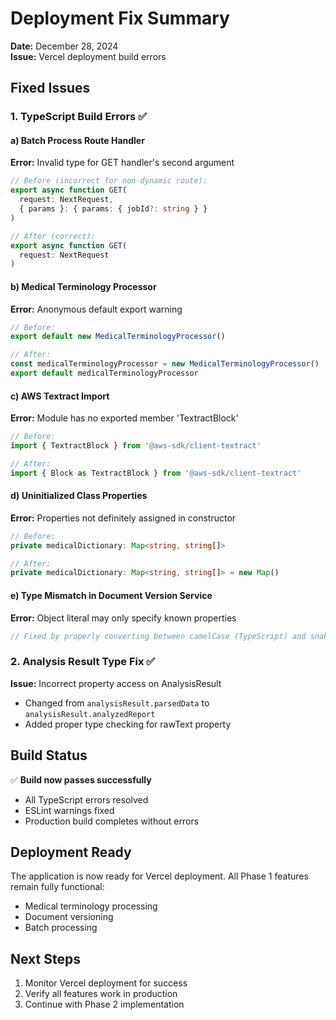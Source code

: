 # Deployment Fix Summary

**Date:** December 28, 2024  
**Issue:** Vercel deployment build errors

## Fixed Issues

### 1. TypeScript Build Errors ✅

#### a) Batch Process Route Handler
**Error:** Invalid type for GET handler's second argument
```typescript
// Before (incorrect for non-dynamic route):
export async function GET(
  request: NextRequest,
  { params }: { params: { jobId?: string } }
)

// After (correct):
export async function GET(
  request: NextRequest
)
```

#### b) Medical Terminology Processor
**Error:** Anonymous default export warning
```typescript
// Before:
export default new MedicalTerminologyProcessor()

// After:
const medicalTerminologyProcessor = new MedicalTerminologyProcessor()
export default medicalTerminologyProcessor
```

#### c) AWS Textract Import
**Error:** Module has no exported member 'TextractBlock'
```typescript
// Before:
import { TextractBlock } from '@aws-sdk/client-textract'

// After:
import { Block as TextractBlock } from '@aws-sdk/client-textract'
```

#### d) Uninitialized Class Properties
**Error:** Properties not definitely assigned in constructor
```typescript
// Before:
private medicalDictionary: Map<string, string[]>

// After:
private medicalDictionary: Map<string, string[]> = new Map()
```

#### e) Type Mismatch in Document Version Service
**Error:** Object literal may only specify known properties
```typescript
// Fixed by properly converting between camelCase (TypeScript) and snake_case (database)
```

### 2. Analysis Result Type Fix ✅
**Issue:** Incorrect property access on AnalysisResult
- Changed from `analysisResult.parsedData` to `analysisResult.analyzedReport`
- Added proper type checking for rawText property

## Build Status
✅ **Build now passes successfully**
- All TypeScript errors resolved
- ESLint warnings fixed
- Production build completes without errors

## Deployment Ready
The application is now ready for Vercel deployment. All Phase 1 features remain fully functional:
- Medical terminology processing
- Document versioning
- Batch processing

## Next Steps
1. Monitor Vercel deployment for success
2. Verify all features work in production
3. Continue with Phase 2 implementation